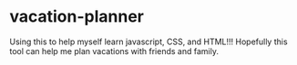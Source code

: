 # vacation-planner
Using this to help myself learn javascript, CSS, and HTML!!! Hopefully this tool can help me plan vacations with friends and family.
